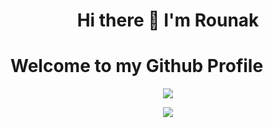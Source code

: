 <h1 align="center"> Hi there 👋 I'm Rounak </h1>
<h1> Welcome to my Github Profile </h1>
<br\>
 

<p align="center"><img align="center" src="https://github-readme-stats.vercel.app/api?username=RounakNeogy&show_icons=true&theme=radical"><p\>
<p align="center"><img align="center" src="https://github-readme-streak-stats.herokuapp.com/?user=RounakNeogy&show_icons=true&theme=tokyonight_duo"><p\>

